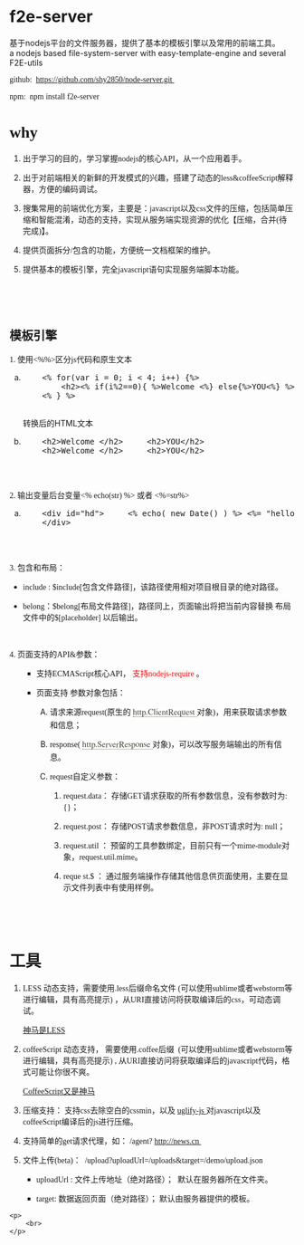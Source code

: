 f2e-server
===========
基于nodejs平台的文件服务器，提供了基本的模板引擎以及常用的前端工具。
<br/>
a nodejs based file-system-server with easy-template-engine and several F2E-utils

<div class="panel-block">
	<p>
		<span style="font-family: 微软雅黑, 'Microsoft YaHei';">
			github:&nbsp;
		</span>
		<a href="https://github.com/shy2850/node-server.git" _src="https://github.com/shy2850/node-server.git"
		style="font-family: 微软雅黑, 'Microsoft YaHei'; text-decoration: underline;">
			<span style="font-family: 微软雅黑, 'Microsoft YaHei';">
				https://github.com/shy2850/node-server.git
			</span>
		</a>
		<span style="font-family: 微软雅黑, 'Microsoft YaHei';">
			&nbsp;
		</span>
	</p>
	<p>
		<span style="font-family: 微软雅黑, 'Microsoft YaHei';">
			npm:&nbsp;
		</span>
		<span style="font-family: 微软雅黑, 'Microsoft YaHei';">
			npm install f2e-server
		</span>
		<span style="font-family: 微软雅黑, 'Microsoft YaHei';">
			&nbsp;
		</span>
	</p>
	<h1>
		<span style="font-family: 微软雅黑, 'Microsoft YaHei';">
			why
		</span>
	</h1>
	<ol class=" list-paddingleft-2" style="list-style-type: decimal;">
		<li>
			<p>
				<span style="font-family: 微软雅黑, 'Microsoft YaHei';">
					出于学习的目的，学习掌握nodejs的核心API，从一个应用着手。
				</span>
			</p>
		</li>
		<li>
			<p>
				<span style="font-family: 微软雅黑, 'Microsoft YaHei';">
					出于对前端相关的新鲜的开发模式的兴趣，搭建了动态的less&amp;coffeeScript解释器，方便的编码调试。
				</span>
			</p>
		</li>
		<li>
			<p>
				<span style="font-family: 微软雅黑, 'Microsoft YaHei';">
					搜集常用的前端优化方案，主要是：javascript以及css文件的压缩，包括简单压缩和智能混淆，动态的支持，实现从服务端实现资源的优化【压缩，合并(待完成)】。
				</span>
			</p>
		</li>
		<li>
			<p>
				<span style="font-family: 微软雅黑, 'Microsoft YaHei';">
					提供页面拆分/包含的功能，方便统一文档框架的维护。
				</span>
			</p>
		</li>
		<li>
			<p>
				<span style="font-family: 微软雅黑, 'Microsoft YaHei';">
					提供基本的模板引擎，完全javascript语句实现服务端脚本功能。
				</span>
			</p>
			<p>
				<span style="font-family: 微软雅黑, 'Microsoft YaHei';">
				</span>
			</p>
		</li>
	</ol>
	<p>
		<br>
	</p>
	<p>
		<br>
	</p>
	<h2>
		<span style="font-family: 微软雅黑, 'Microsoft YaHei';">
			模板引擎
		</span>
	</h2>
	<p>
		<span style="font-family: 微软雅黑, 'Microsoft YaHei';">
			1. 使用&lt;%%&gt;区分js代码和原生文本
		</span>
	</p>
		<ol class=" list-paddingleft-2" style="list-style-type: lower-alpha;">
			<li>
				<pre class="brush:js;toolbar:false">
	&lt;%&nbsp;for(var&nbsp;i&nbsp;=&nbsp;0;&nbsp;i&nbsp;&lt;&nbsp;4;&nbsp;i++)&nbsp;{%&gt;
	&nbsp;&nbsp;&nbsp;&nbsp;&lt;h2&gt;&lt;%&nbsp;if(i%2==0){&nbsp;%&gt;Welcome&nbsp;&lt;%}&nbsp;else{%&gt;YOU&lt;%}&nbsp;%&gt;&lt;/h2&gt;
	&lt;%&nbsp;}&nbsp;%&gt;
				</pre>
				<p>
					转换后的HTML文本
				</p>
			</li>
			<li>
				<pre class="brush:html;toolbar:false;">
	&lt;h2&gt;Welcome&nbsp;&lt;/h2&gt;&nbsp;&nbsp;&nbsp;&nbsp; &lt;h2&gt;YOU&lt;/h2&gt;&nbsp;&nbsp;&nbsp;&nbsp;
	&lt;h2&gt;Welcome&nbsp;&lt;/h2&gt;&nbsp;&nbsp;&nbsp;&nbsp; &lt;h2&gt;YOU&lt;/h2&gt;
				</pre>
			</li>
		</ol>
	<p>
		<span style="font-family: 微软雅黑, 'Microsoft YaHei';">
			&nbsp; &nbsp; &nbsp;&nbsp;
		</span>
	</p>
	<p>
		<span style="font-family: 微软雅黑, 'Microsoft YaHei';">
			2. 输出变量后台变量&lt;% echo(str) %&gt; 或者 &lt;%=str%&gt;
		</span>
		<span style="font-family: 微软雅黑, 'Microsoft YaHei';">
			&nbsp;
		</span>
	</p>
  <ol class=" list-paddingleft-2" style="list-style-type: lower-alpha;">
			<li>
	<pre class="brush:html;toolbar:false">
	&lt;div&nbsp;id="hd"&gt; &nbsp;&nbsp;&nbsp;&nbsp;&lt;%&nbsp;echo(&nbsp;new&nbsp;Date()&nbsp;)&nbsp;%&gt;&nbsp;&lt;%=&nbsp;"hello&nbsp;world!"%&gt;
	&lt;/div&gt;
	</pre>
  	</li>
		</ol>
	<p>
		<br>
	</p>
	<p>
		<span style="font-family: 微软雅黑, 'Microsoft YaHei';">
		</span>
		<span style="font-family: 微软雅黑, 'Microsoft YaHei';">
			3. 包含和布局：&nbsp;
		</span>
	</p>
	<ul class=" list-paddingleft-2" style="list-style-type: disc;">
		<li>
			<p>
				<span style="font-family: 微软雅黑, 'Microsoft YaHei';">
					include :&nbsp;$include[包含文件路径]，该路径使用相对项目根目录的绝对路径。
				</span>
			</p>
		</li>
		<li>
			<p>
				<span style="font-family: 微软雅黑, 'Microsoft YaHei';">
					belong：$belong[布局文件路径]，路径同上，页面输出将把当前内容替换
					<span style="font-family: 微软雅黑, 'Microsoft YaHei';">
						布局文件中的$[placeholder] 以后输出。
					</span>
					<br>
				</span>
			</p>
		</li>
	</ul>
	<p>
		<br>
	</p>
	<p>
		<span style="font-family: 微软雅黑, 'Microsoft YaHei';">
			4. 页面支持的API&amp;参数：
			<br>
		</span>
	</p>
	<ul class=" list-paddingleft-2" style="list-style-type: disc;">
		<ul class=" list-paddingleft-2" style="list-style-type: square;">
			<li>
				<p>
					<span style="font-family: 微软雅黑, 'Microsoft YaHei';">
						<span id="_baidu_bookmark_start_147" style="display: none; line-height: 0px;">
							‍
						</span>
						支持ECMAScript核心API，
						<span style="font-family: 微软雅黑, 'Microsoft YaHei'; color: rgb(255, 0, 0);">
							支持nodejs-require
						</span>
						。
					</span>
				</p>
			</li>
			<li>
				<p>
					<span style="font-family: 微软雅黑, 'Microsoft YaHei';">
						页面支持
						<span style="font-family: 微软雅黑, 'Microsoft YaHei';">
							参数对象包括：
						</span>
					</span>
				</p>
			</li>
		</ul>
	</ul>
	<ol class=" list-paddingleft-2" style="list-style-type: lower-alpha;">
		<ol class=" list-paddingleft-2" style="list-style-type: lower-roman;">
			<ol class=" list-paddingleft-2" style="list-style-type: upper-alpha;">
				<li>
					<p>
						<span style="font-family: 微软雅黑, 'Microsoft YaHei';">
							<span style="font-family: 微软雅黑, 'Microsoft YaHei';">
								请求来源request(原生的
								<a href="http://nodejs.org/api/http.html#http_class_http_clientrequest"
								style="color: rgb(70, 72, 62); text-decoration: none; border-bottom-width: 1px; border-bottom-style: dotted; border-bottom-color: rgb(68, 136, 0); font-family: Georgia, FreeSerif, Times, serif; font-size: 15px; line-height: 22px; white-space: normal; background-color: rgb(255, 255, 255);">
									http.ClientRequest
								</a>
								对象)，用来获取请求参数和信息；
							</span>
						</span>
					</p>
				</li>
				<li>
					<p>
						<span style="font-family: 微软雅黑, 'Microsoft YaHei';">
							<span style="font-family: 微软雅黑, 'Microsoft YaHei';">
								response(
								<a href="http://nodejs.org/api/http.html#http_class_http_serverresponse"
								style="color: rgb(70, 72, 62); text-decoration: none; border-bottom-width: 1px; border-bottom-style: dotted; border-bottom-color: rgb(68, 136, 0); font-family: Georgia, FreeSerif, Times, serif; font-size: 15px; line-height: 22px; white-space: normal; background-color: rgb(255, 255, 255);">
									http.ServerResponse
								</a>
								对象)，可以改写服务端输出的所有信息。
							</span>
						</span>
					</p>
				</li>
				<li>
					<p>
						<span style="font-family: 微软雅黑, 'Microsoft YaHei';">
							request自定义参数：
						</span>
					</p>
				</li>
			</ol>
		</ol>
	</ol>
	<ol class=" list-paddingleft-2" style="list-style-type: lower-roman;">
		<ol class=" list-paddingleft-2" style="list-style-type: upper-alpha;">
			<ol class=" list-paddingleft-2" style="list-style-type: upper-roman;">
				<ol class="custom_num list-paddingleft-1">
					<li class="list-num-1-1 list-num-paddingleft-1">
						<p>
							<span style="font-family: 微软雅黑, 'Microsoft YaHei';">
								request.data： 存储GET请求获取的所有参数信息，没有参数时为: {}；
							</span>
						</p>
					</li>
					<li class="list-num-1-2 list-num-paddingleft-1">
						<p>
							<span style="font-family: 微软雅黑, 'Microsoft YaHei';">
								request.post： 存储POST请求参数信息，非POST请求时为: null；
							</span>
						</p>
					</li>
					<li class="list-num-1-3 list-num-paddingleft-1">
						<p>
							<span style="font-family: 微软雅黑, 'Microsoft YaHei';">
								<span style="font-family: 微软雅黑, 'Microsoft YaHei';">
									request.util ： 预留的工具参数绑定，目前只有一个mime-module对象，request.util.mime。
								</span>
							</span>
						</p>
					</li>
					<li class="list-num-1-4 list-num-paddingleft-1">
						<p>
							<span style="font-family: 微软雅黑, 'Microsoft YaHei';">
								<span style="font-family: 微软雅黑, 'Microsoft YaHei';">
									reque
									<span id="_baidu_bookmark_end_148" style="display: none; line-height: 0px;">
										‍
									</span>
									st.$ ： 通过服务端操作存储其他信息供页面使用，主要在显示文件列表中有使用样例。
								</span>
							</span>
						</p>
						<p>
							<span style="font-family: 微软雅黑, 'Microsoft YaHei';">
								<span style="font-family: 微软雅黑, 'Microsoft YaHei';">
								</span>
							</span>
						</p>
					</li>
				</ol>
			</ol>
		</ol>
	</ol>
	<p>
		<span style="font-family: 微软雅黑, 'Microsoft YaHei';">
			<br>
		</span>
	</p>
	<p>
		<span style="font-family: 微软雅黑, 'Microsoft YaHei';">
			<br>
		</span>
	</p>
	<h1>
		<span style="font-family: 微软雅黑, 'Microsoft YaHei';">
			工具
		</span>
	</h1>
	<ol class=" list-paddingleft-2" style="list-style-type: decimal;">
		<li>
			<p>
				<span style="font-family: 微软雅黑, 'Microsoft YaHei';">
					LESS 动态支持，需要使用.less后缀命名文件 (可以使用sublime或者webstorm等进行编辑，具有高亮提示) ，从URI直接访问将获取编译后的css，可动态调试。
				</span>
			</p>
			<p>
				<span style="font-family: 微软雅黑, 'Microsoft YaHei';">
					<a href="http://www.lesscss.net/article/home.html" target="_blank" title="神马是LESS">
						神马是LESS
					</a>
				</span>
			</p>
		</li>
		<li>
			<p>
				<span style="font-family: 微软雅黑, 'Microsoft YaHei';">
					coffeeScript 动态支持， 需要使用.coffee后缀&nbsp;
					<span style="font-family: 微软雅黑, 'Microsoft YaHei';">
						(可以使用sublime或者webstorm等进行编辑，具有高亮提示) ,
						<span style="font-family: 微软雅黑, 'Microsoft YaHei';">
							从URI直接访问将获取编译后的javascript代码，格式可能让你很不爽。
						</span>
					</span>
				</span>
			</p>
			<p>
				<a href="http://coffeescript.org/" target="_blank" title="">
					<span style="font-family:微软雅黑, Microsoft YaHei">
						CoffeeScript又是神马
					</span>
				</a>
			</p>
		</li>
		<li>
			<p>
				<span style="font-family: 微软雅黑, 'Microsoft YaHei';">
					压缩支持： 支持css去除空白的cssmin，以及
					<a href="https://github.com/mishoo/UglifyJS.git" target="_self" title="">
						uglify-js
					</a>
					对javascript以及coffeeScript编译后的js进行压缩。
				</span>
			</p>
		</li>
		<li>
			<p>
				<span style="font-family: 微软雅黑, 'Microsoft YaHei';">
					支持简单的get请求代理，如： /agent?
					<a href="http://news.cn:" _src="http://news.cn:">
						http://news.cn
					</a>
					&nbsp;
				</span>
			</p>
		</li>
		<li>
			<p>
				<span style="font-family: 微软雅黑, 'Microsoft YaHei';">
					文件上传(beta)：&nbsp;
				</span>
				<span style="font-family: 微软雅黑, 'Microsoft YaHei';">
					/upload?uploadUrl=/uploads&amp;target=/demo/upload.json&nbsp;
				</span>
			</p>
			<p>
				<span style="font-family: 微软雅黑, 'Microsoft YaHei';">
				</span>
			</p>
		</li>
	</ol>
	<ul class=" list-paddingleft-2" style="list-style-type: disc;">
		<ul class=" list-paddingleft-2" style="list-style-type: square;">
			<li>
				<p>
					<span style="font-family: 微软雅黑, 'Microsoft YaHei';">
						uploadUrl : 文件上传地址（绝对路径）； &nbsp;默认在服务器所在文件夹。
					</span>
				</p>
			</li>
			<li>
				<p>
					<span style="font-family: 微软雅黑, 'Microsoft YaHei';">
						target: 数据返回页面（绝对路径）； 默认由服务器提供的模板。
					</span>
				</p>
				<p>
					<span style="font-family: 微软雅黑, 'Microsoft YaHei';">
					</span>
				</p>
			</li>
		</ul>
	</ul>

	<p>
		<br>
	</p>
</div>


